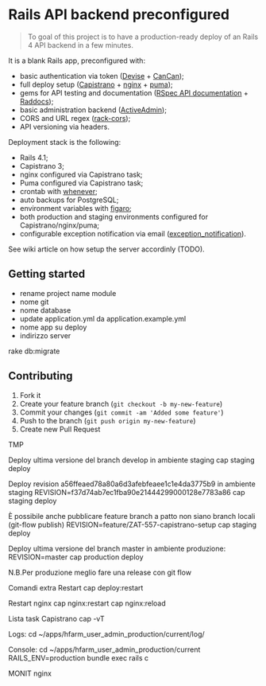 # Rails API backend preconfigured

> To goal of this project is to have a production-ready deploy of an Rails 4 API backend in a few minutes.

It is a blank Rails app, preconfigured with:
- basic authentication via token ([Devise] + [CanCan]);
- full deploy setup ([Capistrano] + [nginx] + [puma]);
- gems for API testing and documentation ([RSpec API documentation] + [Raddocs]);
- basic administration backend ([ActiveAdmin]);
- CORS and URL regex ([rack-cors]);
- API versioning via headers.


Deployment stack is the following:
- Rails 4.1;
- Capistrano 3;
- nginx configured via Capistrano task;
- Puma configured via Capistrano task;
- crontab with [whenever];
- auto backups for PostgreSQL;
- environment variables with [figaro];
- both production and staging environments configured for Capistrano/nginx/puma;
- configurable exception notification via email ([exception_notification]).


See wiki article on how setup the server accordinly (TODO).


## Getting started
- rename project name module
- nome git
- nome database
- update application.yml da application.example.yml
- nome app su deploy
- indirizzo server


rake db:migrate


## Contributing

1. Fork it
2. Create your feature branch (`git checkout -b my-new-feature`)
3. Commit your changes (`git commit -am 'Added some feature'`)
4. Push to the branch (`git push origin my-new-feature`)
5. Create new Pull Request



[Devise]:https://github.com/plataformatec/devise
[CanCan]:https://github.com/ryanb/cancan
[Capistrano]:https://github.com/capistrano/capistrano
[nginx]:http://nginx.org/
[puma]:https://github.com/puma/puma
[RSpec API documentation]:https://github.com/zipmark/rspec_api_documentation
[Raddocs]:https://github.com/smartlogic/raddocs
[ActiveAdmin]:https://github.com/gregbell/active_admin
[rack-cors]:https://github.com/cyu/rack-cors
[exception_notification]:https://github.com/smartinez87/exception_notification
[whenever]:https://github.com/javan/whenever
[Figaro]:https://github.com/laserlemon/figaro





 TMP

Deploy ultima versione del branch develop in ambiente staging
cap staging deploy

Deploy revision a56ffeaed78a80a6d3afebfeaee1c1e4da3775b9 in ambiente staging
REVISION=f37d74ab7ec1fba90e21444299000128e7783a86 cap staging deploy

È possibile anche pubblicare feature branch a patto non siano branch locali (git-flow publish)
REVISION=feature/ZAT-557-capistrano-setup cap staging deploy

Deploy ultima versione del branch master in ambiente produzione:
REVISION=master cap production deploy

N.B.Per produzione meglio fare una release con git flow


Comandi extra
Restart
cap <env> deploy:restart

Restart nginx
cap <env> nginx:restart
cap <env> nginx:reload

Lista task Capistrano
cap -vT


Logs:
cd ~/apps/hfarm_user_admin_production/current/log/

Console:
cd ~/apps/hfarm_user_admin_production/current
RAILS_ENV=production bundle exec rails c


MONIT nginx